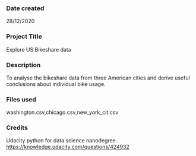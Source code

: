 ### Date created
28/12/2020

### Project Title
Explore US Bikeshare data

### Description
To analyse the bikeshare data from three American cities and derive useful conclusions about individual bike usage.

### Files used
washington.csv,chicago.csv,new_york_cit.csv

### Credits
Udacity python for data science nanodegree.
https://knowledge.udacity.com/questions/424932


